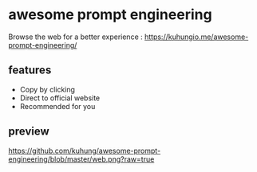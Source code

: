 # awesome prompt engineering

Browse the web for a better experience : https://kuhungio.me/awesome-prompt-engineering/

## features 
- Copy by clicking
- Direct to official website
- Recommended for you

## preview
https://github.com/kuhung/awesome-prompt-engineering/blob/master/web.png?raw=true
